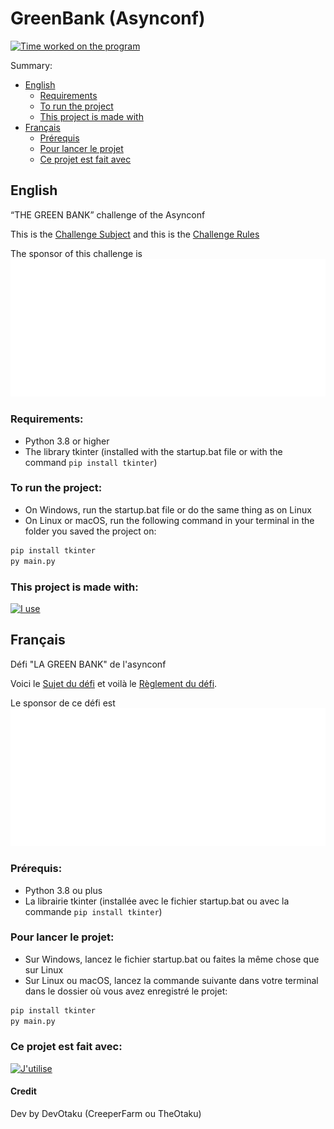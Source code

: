 # GreenBank (Asynconf)

[![Time worked on the program](https://wakatime.com/badge/github/CreeperFarm/GreenBank.svg)](https://wakatime.com/badge/github/CreeperFarm/GreenBank)

Summary:
- [English](#english)
  - [Requirements](#requirements)
  - [To run the project](#to-run-the-project)
  - [This project is made with](#this-project-is-made-with)
- [Français](#français)
  - [Prérequis](#prérequis)
  - [Pour lancer le projet](#pour-lancer-le-projet)
  - [Ce projet est fait avec](#ce-projet-est-fait-avec)

## English

“THE GREEN BANK” challenge of the Asynconf

This is the [Challenge Subject](https://asynconf.fr/docs/sujet_tournoi.pdf) and this is the
[Challenge Rules](https://asynconf.fr/docs/reglement_tournoi.pdf)

The sponsor of this challenge is ![Banque populaire Val de France](./img/sponso.png)

### Requirements:

- Python 3.8 or higher
- The library tkinter (installed with the startup.bat file or with the command `pip install tkinter`)

### To run the project:

- On Windows, run the startup.bat file or do the same thing as on Linux
- On Linux or macOS, run the following command in your terminal in the folder you saved the project on:
```bash
pip install tkinter
py main.py
```

### This project is made with:

[![I use](https://skillicons.dev/icons?i=py,md,vscode,github)](https://skillicons.dev)

## Français
Défi "LA GREEN BANK" de l'asynconf

Voici le [Sujet du défi](https://asynconf.fr/docs/sujet_tournoi.pdf) et voilà le
[Règlement du défi](https://asynconf.fr/docs/reglement_tournoi.pdf).

Le sponsor de ce défi est ![Banque populaire Val de France](./img/sponso.png)

### Prérequis:

- Python 3.8 ou plus
- La librairie tkinter (installée avec le fichier startup.bat ou avec la commande `pip install tkinter`)

### Pour lancer le projet:

- Sur Windows, lancez le fichier startup.bat ou faites la même chose que sur Linux
- Sur Linux ou macOS, lancez la commande suivante dans votre terminal dans le dossier où vous avez enregistré le projet:
```bash
pip install tkinter
py main.py
```

### Ce projet est fait avec:

[![J'utilise](https://skillicons.dev/icons?i=py,md,vscode,github)](https://skillicons.dev)

#### Credit

  Dev by DevOtaku (CreeperFarm ou TheOtaku)
